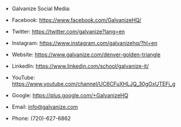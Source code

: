 * Galvanize Social Media: 

* Facebook: https://www.facebook.com/GalvanizeHQ/  

* Twitter: https://twitter.com/galvanize?lang=en  

* Instagram: https://www.instagram.com/galvanizehq/?hl=en     

* Website: https://www.galvanize.com/denver-golden-triangle   

* LinkedIn: https://www.linkedin.com/school/galvanize-it/       

* YouTube: https://www.youtube.com/channel/UC6CFuXHLJQ_30gOxUTEFj_g

* Google: https://plus.google.com/+GalvanizeHQ              

* Email: info@galvanize.com                     
                                                 
* Phone: (720)-627-6862
